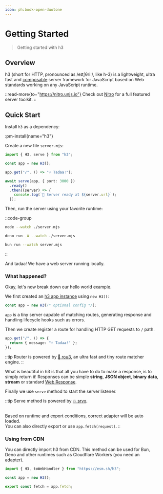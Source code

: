 ```yaml
---
icon: ph:book-open-duotone
---
```


# Getting Started

> Getting started with h3

## Overview

h3 (short for HTTP, pronounced as /eɪtʃθriː/, like h-3) is a lightweight, ultra fast and [composable](/utils) server framework for JavaScript based on Web standards working on any JavaScript runtime.

::read-more{to="https://nitro.unjs.io"}
Check out [Nitro](https://nitro.unjs.io) for a full featured server toolkit.
::

## Quick Start

Install `h3` as a dependency:

:pm-install{name="h3"}

Create a new file `server.mjs`:

```ts [server.mjs]
import { H3, serve } from "h3";

const app = new H3();

app.get("/", () => "⚡️ Tadaa!");

await serve(app, { port: 3000 })
  .ready()
  .then((server) => {
    console.log(`🚀 Server ready at ${server.url}`);
  });
```

Then, run the server using your favorite runtime:

::code-group

```bash [node]
node --watch ./server.mjs
```

```bash [deno]
deno run -A --watch ./server.mjs
```

```bash [bun]
bun run --watch server.mjs
```

::

And tadaa! We have a web server running locally.

### What happened?

Okay, let's now break down our hello world example.

We first created an [h3 app instance](/guide/app) using `new H3()`:

```ts
const app = new H3(/* optional config */);
```

`app` is a tiny server capable of matching routes, generating response and handling lifecycle hooks such as errors.

Then we create register a route for handling HTTP GET requests to `/` path.

```ts
app.get("/", () => {
  return { message: "⚡️ Tadaa!" };
});
```

::tip
Router is powered by [🌳 rou3](https://github.com/unjs/rou3), an ultra fast and tiny route matcher engine.
::

What is beautiful in h3 is that all you have to do to make a response, is to simply return it! Responses can be simple **string**, **JSON object**, **binary data**, **stream** or standard [Web Response](https://developer.mozilla.org/en-US/docs/Web/API/Response/Response).

Finally we use `serve` method to start the server listener.

::tip
Serve method is powered by [💥 srvx](https://srvx.unjs.io/).

<br> Based on runtime and export conditions, correct adapter will be auto loaded.
<br>You can also directly export or use `app.fetch(request)`.
::

### Using from CDN

You can directly import h3 from CDN. This method can be used for Bun, Deno and other runtimes such as Cloudflare Workers (you need an adapter).

```js
import { H3, toWebHandler } from "https://esm.sh/h3";

const app = new H3();

export const fetch = app.fetch;
```
